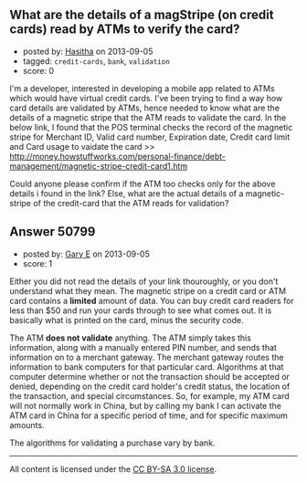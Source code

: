 ## What are the details of a magStripe (on credit cards) read by ATMs to verify the card?

- posted by: [Hasitha](https://stackexchange.com/users/-1/27741-hasitha) on 2013-09-05
- tagged: `credit-cards`, `bank`, `validation`
- score: 0

I'm a developer, interested in developing a mobile app related to ATMs which would have virtual credit cards. I've been trying to find a way how card details are validated by ATMs, hence needed to know what are the details of a magnetic stripe that the ATM reads to validate the card. 
In the below link, I found that the POS terminal checks the record of the magnetic stripe for Merchant ID, Valid card number, Expiration date, Credit card limit and Card usage to vaidate the card >>  http://money.howstuffworks.com/personal-finance/debt-management/magnetic-stripe-credit-card1.htm

Could anyone please confirm if the ATM too checks only for the above details i found in the link? Else, what are the actual details of a magnetic-stripe of the credit-card that the ATM reads for validation?


## Answer 50799

- posted by: [Gary E](https://stackexchange.com/users/-1/2587-gary-e) on 2013-09-05
- score: 1

Either you did not read the details of your link thouroughly, or you don't understand what they mean. The magnetic stripe on a credit card or ATM card contains a **limited** amount of data. You can buy credit card readers for less than $50 and run your cards through to see what comes out. It is basically what is printed on the card, minus the security code.

The ATM **does not validate** anything. The ATM simply takes this information, along with a manually entered PIN number, and sends that information on to a merchant gateway. The merchant gateway routes the information to bank computers for that particular card. Algorithms at that computer determine whether or not the transaction should be accepted or denied, depending on the credit card holder's credit status, the location of the transaction, and special circumstances. So, for example, my ATM card will not normally work in China, but by calling my bank I can activate the ATM card in China for a specific period of time, and for specific maximum amounts.

The algorithms for validating a purchase vary by bank.




---

All content is licensed under the [CC BY-SA 3.0 license](https://creativecommons.org/licenses/by-sa/3.0/).
